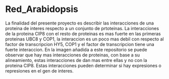 # Red_Arabidopsis
La finalidad del presente proyecto es describir las interacciones de una proteina de interes respecto a un conjunto de prtoteinas. La interacciones de la proteina CIP8 con el resto de proteinas es mas fuerte en las primeras proteinas UBC8 y COP1, la interaccion es un poco mas debil con respecto al factor de transcripcion HY5, COP1 y el factor de transcripcion tiene una fuerte interaccion. En la imagen añadida a este repositorio se puede observar que hay mas interacciones de proteinas, con base a su alineamiento, estas interacciones de dan mas entre ellas y no con la proteina CIP8. Estas interacciones pueden determinar si hay expresiones o represiones en el gen de interes.
